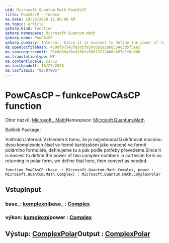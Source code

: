 ```yaml
---
uid: Microsoft.Quantum.Math.PowCAsCP
title: PowCAsCP – funkce
ms.date: 10/26/2020 12:00:00 AM
ms.topic: article
qsharp.kind: function
qsharp.namespace: Microsoft.Quantum.Math
qsharp.name: PowCAsCP
qsharp.summary: Internal. Since it is easiest to define the power of two complex numbers in cartesian form as returning in polar form, we define that here, then convert as needed.
ms.openlocfilehash: 4c80f97542fa3d1f920c68101868534c3d5f5e65
ms.sourcegitcommit: 29e0d88a30e4166fa580132124b0eb57e1f0e986
ms.translationtype: MT
ms.contentlocale: cs-CZ
ms.lasthandoff: 10/27/2020
ms.locfileid: "92707905"
---
```

# <a name="powcascp-function"></a><span data-ttu-id="b4307-102">PowCAsCP – funkce</span><span class="sxs-lookup"><span data-stu-id="b4307-102">PowCAsCP function</span></span>

<span data-ttu-id="b4307-103">Obor názvů: [Microsoft.. Math](xref:Microsoft.Quantum.Math)</span><span class="sxs-lookup"><span data-stu-id="b4307-103">Namespace: [Microsoft.Quantum.Math](xref:Microsoft.Quantum.Math)</span></span>

<span data-ttu-id="b4307-104">Balíček [](https://nuget.org/packages/)</span><span class="sxs-lookup"><span data-stu-id="b4307-104">Package: [](https://nuget.org/packages/)</span></span>


<span data-ttu-id="b4307-105">Vnitřních.</span><span class="sxs-lookup"><span data-stu-id="b4307-105">Internal.</span></span> <span data-ttu-id="b4307-106">Vzhledem k tomu, že je nejjednodušší definovat mocninu dvou komplexních čísel ve formě kartézském jako vracené ve formě polárního formuláře, definujeme tu a pak podle potřeby převedeme.</span><span class="sxs-lookup"><span data-stu-id="b4307-106">Since it is easiest to define the power of two complex numbers in cartesian form as returning in polar form, we define that here, then convert as needed.</span></span>

```qsharp
function PowCAsCP (base_ : Microsoft.Quantum.Math.Complex, power : Microsoft.Quantum.Math.Complex) : Microsoft.Quantum.Math.ComplexPolar
```


## <a name="input"></a><span data-ttu-id="b4307-107">Vstup</span><span class="sxs-lookup"><span data-stu-id="b4307-107">Input</span></span>

### <a name="base_--complex"></a><span data-ttu-id="b4307-108">base_: [komplexní](xref:Microsoft.Quantum.Math.Complex)</span><span class="sxs-lookup"><span data-stu-id="b4307-108">base_ : [Complex](xref:Microsoft.Quantum.Math.Complex)</span></span>




### <a name="power--complex"></a><span data-ttu-id="b4307-109">výkon: [komplexní](xref:Microsoft.Quantum.Math.Complex)</span><span class="sxs-lookup"><span data-stu-id="b4307-109">power : [Complex](xref:Microsoft.Quantum.Math.Complex)</span></span>





## <a name="output--complexpolar"></a><span data-ttu-id="b4307-110">Výstup: [ComplexPolar](xref:Microsoft.Quantum.Math.ComplexPolar)</span><span class="sxs-lookup"><span data-stu-id="b4307-110">Output : [ComplexPolar](xref:Microsoft.Quantum.Math.ComplexPolar)</span></span>

